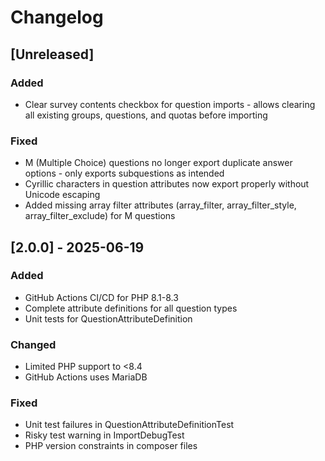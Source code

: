# Changelog

## [Unreleased]

### Added
- Clear survey contents checkbox for question imports - allows clearing all existing groups, questions, and quotas before importing

### Fixed
- M (Multiple Choice) questions no longer export duplicate answer options - only exports subquestions as intended
- Cyrillic characters in question attributes now export properly without Unicode escaping
- Added missing array filter attributes (array_filter, array_filter_style, array_filter_exclude) for M questions

## [2.0.0] - 2025-06-19

### Added
- GitHub Actions CI/CD for PHP 8.1-8.3
- Complete attribute definitions for all question types
- Unit tests for QuestionAttributeDefinition

### Changed
- Limited PHP support to <8.4
- GitHub Actions uses MariaDB

### Fixed
- Unit test failures in QuestionAttributeDefinitionTest
- Risky test warning in ImportDebugTest
- PHP version constraints in composer files